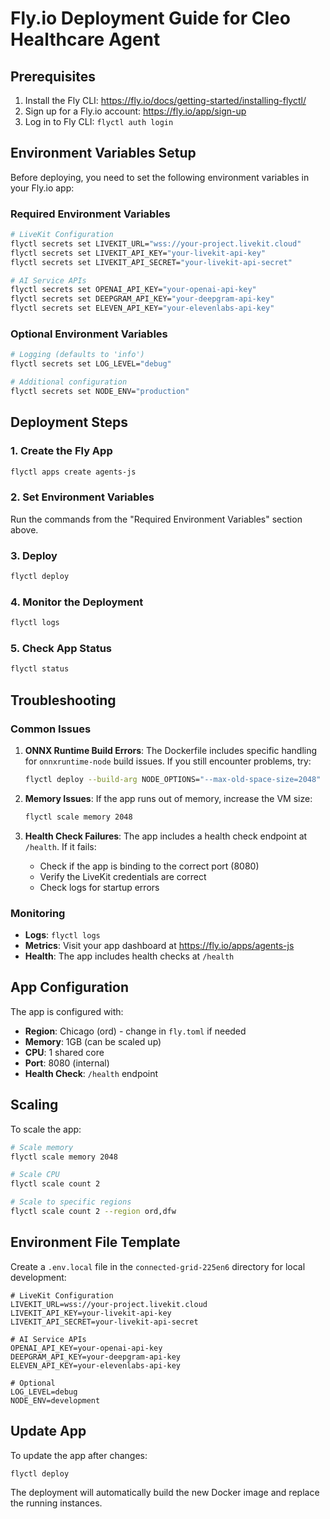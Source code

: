 # Fly.io Deployment Guide for Cleo Healthcare Agent

## Prerequisites

1. Install the Fly CLI: https://fly.io/docs/getting-started/installing-flyctl/
2. Sign up for a Fly.io account: https://fly.io/app/sign-up
3. Log in to Fly CLI: `flyctl auth login`

## Environment Variables Setup

Before deploying, you need to set the following environment variables in your Fly.io app:

### Required Environment Variables

```bash
# LiveKit Configuration
flyctl secrets set LIVEKIT_URL="wss://your-project.livekit.cloud"
flyctl secrets set LIVEKIT_API_KEY="your-livekit-api-key"
flyctl secrets set LIVEKIT_API_SECRET="your-livekit-api-secret"

# AI Service APIs
flyctl secrets set OPENAI_API_KEY="your-openai-api-key"
flyctl secrets set DEEPGRAM_API_KEY="your-deepgram-api-key"
flyctl secrets set ELEVEN_API_KEY="your-elevenlabs-api-key"
```

### Optional Environment Variables

```bash
# Logging (defaults to 'info')
flyctl secrets set LOG_LEVEL="debug"

# Additional configuration
flyctl secrets set NODE_ENV="production"
```

## Deployment Steps

### 1. Create the Fly App

```bash
flyctl apps create agents-js
```

### 2. Set Environment Variables

Run the commands from the "Required Environment Variables" section above.

### 3. Deploy

```bash
flyctl deploy
```

### 4. Monitor the Deployment

```bash
flyctl logs
```

### 5. Check App Status

```bash
flyctl status
```

## Troubleshooting

### Common Issues

1. **ONNX Runtime Build Errors**: The Dockerfile includes specific handling for `onnxruntime-node` build issues. If you still encounter problems, try:
   ```bash
   flyctl deploy --build-arg NODE_OPTIONS="--max-old-space-size=2048"
   ```

2. **Memory Issues**: If the app runs out of memory, increase the VM size:
   ```bash
   flyctl scale memory 2048
   ```

3. **Health Check Failures**: The app includes a health check endpoint at `/health`. If it fails:
   - Check if the app is binding to the correct port (8080)
   - Verify the LiveKit credentials are correct
   - Check logs for startup errors

### Monitoring

- **Logs**: `flyctl logs`
- **Metrics**: Visit your app dashboard at https://fly.io/apps/agents-js
- **Health**: The app includes health checks at `/health`

## App Configuration

The app is configured with:
- **Region**: Chicago (ord) - change in `fly.toml` if needed
- **Memory**: 1GB (can be scaled up)
- **CPU**: 1 shared core
- **Port**: 8080 (internal)
- **Health Check**: `/health` endpoint

## Scaling

To scale the app:

```bash
# Scale memory
flyctl scale memory 2048

# Scale CPU
flyctl scale count 2

# Scale to specific regions
flyctl scale count 2 --region ord,dfw
```

## Environment File Template

Create a `.env.local` file in the `connected-grid-225en6` directory for local development:

```env
# LiveKit Configuration
LIVEKIT_URL=wss://your-project.livekit.cloud
LIVEKIT_API_KEY=your-livekit-api-key
LIVEKIT_API_SECRET=your-livekit-api-secret

# AI Service APIs
OPENAI_API_KEY=your-openai-api-key
DEEPGRAM_API_KEY=your-deepgram-api-key
ELEVEN_API_KEY=your-elevenlabs-api-key

# Optional
LOG_LEVEL=debug
NODE_ENV=development
```

## Update App

To update the app after changes:

```bash
flyctl deploy
```

The deployment will automatically build the new Docker image and replace the running instances. 